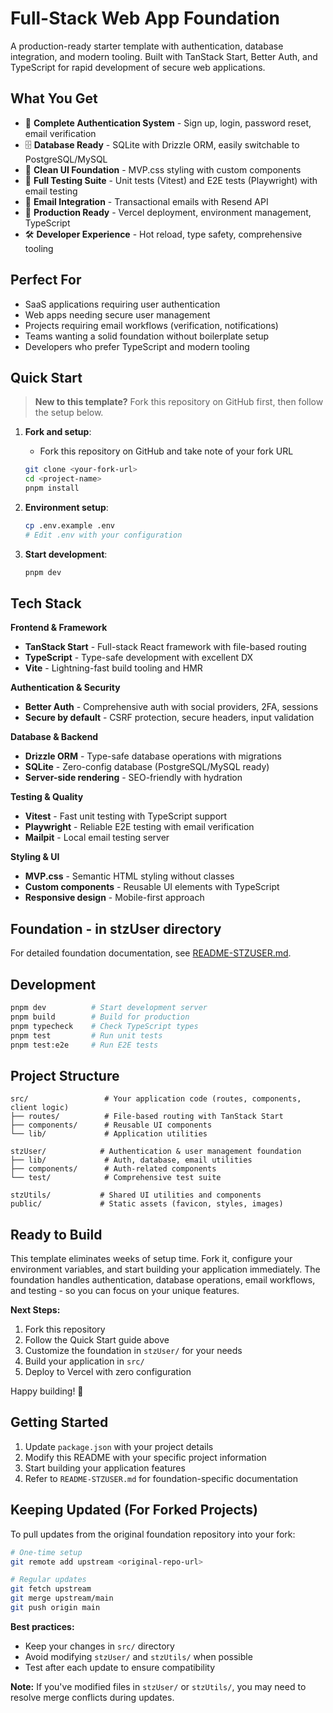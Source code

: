 # Full-Stack Web App Foundation

A production-ready starter template with authentication, database integration, and modern tooling. Built with TanStack Start, Better Auth, and TypeScript for rapid development of secure web applications.

## What You Get

- 🔐 **Complete Authentication System** - Sign up, login, password reset, email verification
- 🗄️ **Database Ready** - SQLite with Drizzle ORM, easily switchable to PostgreSQL/MySQL
- 🎨 **Clean UI Foundation** - MVP.css styling with custom components
- 🧪 **Full Testing Suite** - Unit tests (Vitest) and E2E tests (Playwright) with email testing
- 📧 **Email Integration** - Transactional emails with Resend API
- 🚀 **Production Ready** - Vercel deployment, environment management, TypeScript
- 🛠️ **Developer Experience** - Hot reload, type safety, comprehensive tooling

## Perfect For

- SaaS applications requiring user authentication
- Web apps needing secure user management
- Projects requiring email workflows (verification, notifications)
- Teams wanting a solid foundation without boilerplate setup
- Developers who prefer TypeScript and modern tooling

## Quick Start

> **New to this template?** Fork this repository on GitHub first, then follow the setup below.

1. **Fork and setup**:
   - Fork this repository on GitHub and take note of your fork URL
   ```bash
   git clone <your-fork-url>
   cd <project-name>
   pnpm install
   ```

2. **Environment setup**:
   ```bash
   cp .env.example .env
   # Edit .env with your configuration
   ```

3. **Start development**:
   ```bash
   pnpm dev
   ```

## Tech Stack

**Frontend & Framework**
- **TanStack Start** - Full-stack React framework with file-based routing
- **TypeScript** - Type-safe development with excellent DX
- **Vite** - Lightning-fast build tooling and HMR

**Authentication & Security**
- **Better Auth** - Comprehensive auth with social providers, 2FA, sessions
- **Secure by default** - CSRF protection, secure headers, input validation

**Database & Backend**
- **Drizzle ORM** - Type-safe database operations with migrations
- **SQLite** - Zero-config database (PostgreSQL/MySQL ready)
- **Server-side rendering** - SEO-friendly with hydration

**Testing & Quality**
- **Vitest** - Fast unit testing with TypeScript support
- **Playwright** - Reliable E2E testing with email verification
- **Mailpit** - Local email testing server

**Styling & UI**
- **MVP.css** - Semantic HTML styling without classes
- **Custom components** - Reusable UI elements with TypeScript
- **Responsive design** - Mobile-first approach

## Foundation - in stzUser directory

For detailed foundation documentation, see [README-STZUSER.md](./README-STZUSER.md).

## Development

```bash
pnpm dev          # Start development server
pnpm build        # Build for production
pnpm typecheck    # Check TypeScript types
pnpm test         # Run unit tests
pnpm test:e2e     # Run E2E tests
```

## Project Structure

```
src/                 # Your application code (routes, components, client logic)
├── routes/          # File-based routing with TanStack Start
├── components/      # Reusable UI components
└── lib/             # Application utilities

stzUser/            # Authentication & user management foundation
├── lib/             # Auth, database, email utilities
├── components/      # Auth-related components
└── test/            # Comprehensive test suite

stzUtils/           # Shared UI utilities and components
public/             # Static assets (favicon, styles, images)
```

## Ready to Build

This template eliminates weeks of setup time. Fork it, configure your environment variables, and start building your application immediately. The foundation handles authentication, database operations, email workflows, and testing - so you can focus on your unique features.

**Next Steps:**
1. Fork this repository
2. Follow the Quick Start guide above
3. Customize the foundation in `stzUser/` for your needs
4. Build your application in `src/`
5. Deploy to Vercel with zero configuration

Happy building! 🚀

## Getting Started

1. Update `package.json` with your project details
2. Modify this README with your specific project information
3. Start building your application features
4. Refer to `README-STZUSER.md` for foundation-specific documentation

## Keeping Updated (For Forked Projects)

To pull updates from the original foundation repository into your fork:

```bash
# One-time setup
git remote add upstream <original-repo-url>

# Regular updates
git fetch upstream
git merge upstream/main
git push origin main
```

**Best practices:**
- Keep your changes in `src/` directory
- Avoid modifying `stzUser/` and `stzUtils/` when possible
- Test after each update to ensure compatibility

**Note:** If you've modified files in `stzUser/` or `stzUtils/`, you may need to resolve merge conflicts during updates.